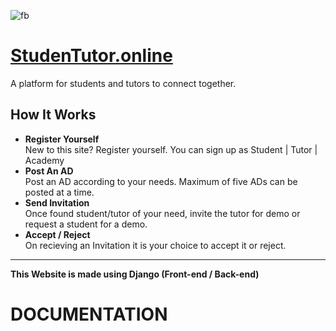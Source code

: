 ![fb](https://user-images.githubusercontent.com/49620321/104490248-6d5a1980-55f2-11eb-8dd2-354fea7b5912.png)
# [StudenTutor.online][1]
[1]: https://studentutor.online/ "Title"
A platform for students and tutors to connect together.

## How It Works
- **Register Yourself** <br>
    New to this site? Register yourself. You can sign up as Student | Tutor | Academy
- **Post An AD** <br>
    Post an AD according to your needs. Maximum of five ADs can be posted at a time.
- **Send Invitation** <br>
    Once found student/tutor of your need, invite the tutor for demo or request a student for a demo.
- **Accept / Reject** <br>
    On recieving an Invitation it is your choice to accept it or reject.

<HR>

**This Website is made using Django (Front-end / Back-end)**
# DOCUMENTATION
